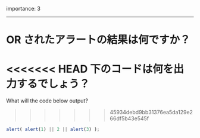 importance: 3

---

# OR されたアラートの結果は何ですか？

<<<<<<< HEAD
下のコードは何を出力するでしょう？
=======
What will the code below output?
>>>>>>> 45934debd9bb31376ea5da129e266df5b43e545f

```js
alert( alert(1) || 2 || alert(3) );
```
